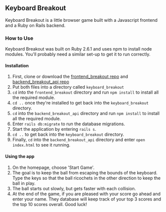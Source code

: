 ## Keyboard Breakout

Keyboard Breakout is a little browser game built with a Javascript frontend and a Ruby on Rails backend.

### How to Use

Keyboard Breakout was built on Ruby 2.6.1 and uses npm to install node modules. You'll probably need a similar set-up to get it to run correctly. 

#### Installation

1. First, clone or download the [frontend_breakout repo](https://github.com/mathlete01/frontend_breakout) and [backend_breakout_api repo](https://github.com/mathlete01/backend_breakout_api)
2. Put both files into a directory called `keyboard_breakout`
3. `cd` into the `frontend_breakout` directory and run `npm install` to install all the required module.
4. `cd ..` once they're installed to get back into the `keyboard_breakout` directory.
5. `cd` into the `backend_breakout_api` directory and run `npm install` to install all the required module.
6. Enter `rails db:migrate` to run the database migrations.
7. Start the application by entering `rails s`. 
8. `cd ..` to get back into the `keyboard_breakout` directory.
9. Finally, `cd` into the `backend_breakout_api` directory and enter `open index.html` to see it running.

#### Using the app

1. On the homepage, choose 'Start Game'.
2. The goal is to keep the ball from escaping the bounds of the keyboard. Type the keys so that the ball ricochets in the other direction to keep the ball in play.
3. The ball starts out slowly, but gets faster with each collision.
4. At the end of the game, if you are pleased with your score go ahead and enter your name. They database will keep track of your top 3 scores and the top 10 scores overall. Good luck!